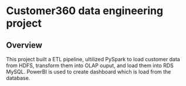 # Customer360 data engineering project

## Overview
This project built a ETL pipeline, ultilized PySpark to load customer data from HDFS, transform them into OLAP ouput, and load them into RDS MySQL. PowerBI is used to create dashboard which is load from the database.
